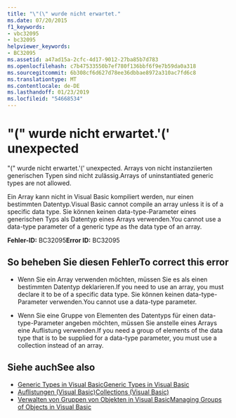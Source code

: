 ```yaml
---
title: "\"(\" wurde nicht erwartet."
ms.date: 07/20/2015
f1_keywords:
- vbc32095
- bc32095
helpviewer_keywords:
- BC32095
ms.assetid: a47ad15a-2cfc-4d17-9012-27ba85b7d783
ms.openlocfilehash: c7b47533550b7ef780f136bbf6f9e7b59da0a318
ms.sourcegitcommit: 6b308cf6d627d78ee36dbbae8972a310ac7fd6c8
ms.translationtype: MT
ms.contentlocale: de-DE
ms.lasthandoff: 01/23/2019
ms.locfileid: "54668534"
---
```

# <a name="-unexpected"></a><span data-ttu-id="cfd3b-102">"(" wurde nicht erwartet.</span><span class="sxs-lookup"><span data-stu-id="cfd3b-102">'(' unexpected</span></span>
<span data-ttu-id="cfd3b-103">"(" wurde nicht erwartet.</span><span class="sxs-lookup"><span data-stu-id="cfd3b-103">'(' unexpected.</span></span> <span data-ttu-id="cfd3b-104">Arrays von nicht instanziierten generischen Typen sind nicht zulässig.</span><span class="sxs-lookup"><span data-stu-id="cfd3b-104">Arrays of uninstantiated generic types are not allowed.</span></span>  
  
 <span data-ttu-id="cfd3b-105">Ein Array kann nicht in Visual Basic kompiliert werden, nur einen bestimmten Datentyp.</span><span class="sxs-lookup"><span data-stu-id="cfd3b-105">Visual Basic cannot compile an array unless it is of a specific data type.</span></span> <span data-ttu-id="cfd3b-106">Sie können keinen data-type-Parameter eines generischen Typs als Datentyp eines Arrays verwenden.</span><span class="sxs-lookup"><span data-stu-id="cfd3b-106">You cannot use a data-type parameter of a generic type as the data type of an array.</span></span>  
  
 <span data-ttu-id="cfd3b-107">**Fehler-ID:** BC32095</span><span class="sxs-lookup"><span data-stu-id="cfd3b-107">**Error ID:** BC32095</span></span>  
  
## <a name="to-correct-this-error"></a><span data-ttu-id="cfd3b-108">So beheben Sie diesen Fehler</span><span class="sxs-lookup"><span data-stu-id="cfd3b-108">To correct this error</span></span>  
  
-   <span data-ttu-id="cfd3b-109">Wenn Sie ein Array verwenden möchten, müssen Sie es als einen bestimmten Datentyp deklarieren.</span><span class="sxs-lookup"><span data-stu-id="cfd3b-109">If you need to use an array, you must declare it to be of a specific data type.</span></span> <span data-ttu-id="cfd3b-110">Sie können keinen data-type-Parameter verwenden.</span><span class="sxs-lookup"><span data-stu-id="cfd3b-110">You cannot use a data-type parameter.</span></span>  
  
-   <span data-ttu-id="cfd3b-111">Wenn Sie eine Gruppe von Elementen des Datentyps für einen data-type-Parameter angeben möchten, müssen Sie anstelle eines Arrays eine Auflistung verwenden.</span><span class="sxs-lookup"><span data-stu-id="cfd3b-111">If you need a group of elements of the data type that is to be supplied for a data-type parameter, you must use a collection instead of an array.</span></span>  
  
## <a name="see-also"></a><span data-ttu-id="cfd3b-112">Siehe auch</span><span class="sxs-lookup"><span data-stu-id="cfd3b-112">See also</span></span>
- [<span data-ttu-id="cfd3b-113">Generic Types in Visual Basic</span><span class="sxs-lookup"><span data-stu-id="cfd3b-113">Generic Types in Visual Basic</span></span>](../../visual-basic/programming-guide/language-features/data-types/generic-types.md)
- [<span data-ttu-id="cfd3b-114">Auflistungen (Visual Basic)</span><span class="sxs-lookup"><span data-stu-id="cfd3b-114">Collections (Visual Basic)</span></span>](~/docs/visual-basic/programming-guide/concepts/collections.md)
- [<span data-ttu-id="cfd3b-115">Verwalten von Gruppen von Objekten in Visual Basic</span><span class="sxs-lookup"><span data-stu-id="cfd3b-115">Managing Groups of Objects in Visual Basic</span></span>](https://msdn.microsoft.com/library/50be4910-4732-4d5f-a18a-055a162e9037)
